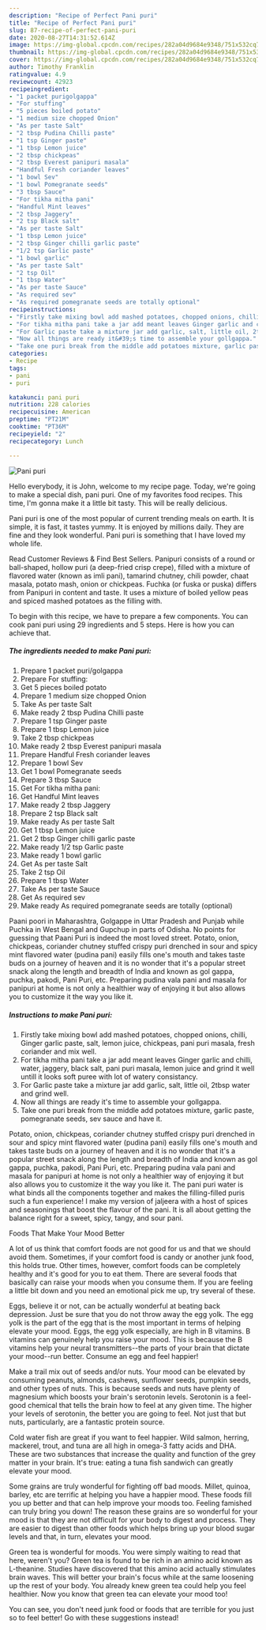 ```yaml
---
description: "Recipe of Perfect Pani puri"
title: "Recipe of Perfect Pani puri"
slug: 87-recipe-of-perfect-pani-puri
date: 2020-08-27T14:31:52.614Z
image: https://img-global.cpcdn.com/recipes/282a04d9684e9348/751x532cq70/pani-puri-recipe-main-photo.jpg
thumbnail: https://img-global.cpcdn.com/recipes/282a04d9684e9348/751x532cq70/pani-puri-recipe-main-photo.jpg
cover: https://img-global.cpcdn.com/recipes/282a04d9684e9348/751x532cq70/pani-puri-recipe-main-photo.jpg
author: Timothy Franklin
ratingvalue: 4.9
reviewcount: 42923
recipeingredient:
- "1 packet purigolgappa"
- "For stuffing"
- "5 pieces boiled potato"
- "1 medium size chopped Onion"
- "As per taste Salt"
- "2 tbsp Pudina Chilli paste"
- "1 tsp Ginger paste"
- "1 tbsp Lemon juice"
- "2 tbsp chickpeas"
- "2 tbsp Everest panipuri masala"
- "Handful Fresh coriander leaves"
- "1 bowl Sev"
- "1 bowl Pomegranate seeds"
- "3 tbsp Sauce"
- "For tikha mitha pani"
- "Handful Mint leaves"
- "2 tbsp Jaggery"
- "2 tsp Black salt"
- "As per taste Salt"
- "1 tbsp Lemon juice"
- "2 tbsp Ginger chilli garlic paste"
- "1/2 tsp Garlic paste"
- "1 bowl garlic"
- "As per taste Salt"
- "2 tsp Oil"
- "1 tbsp Water"
- "As per taste Sauce"
- "As required sev"
- "As required pomegranate seeds are totally optional"
recipeinstructions:
- "Firstly take mixing bowl add mashed potatoes, chopped onions, chilli, Ginger garlic paste, salt, lemon juice, chickpeas, pani puri masala, fresh coriander and mix well."
- "For tikha mitha pani take a jar add meant leaves Ginger garlic and chilli, water, jaggery, black salt, pani puri masala, lemon juice and grind it well untill it looks soft puree with lot of watery consistancy."
- "For Garlic paste take a mixture jar add garlic, salt, little oil, 2tbsp water and grind well."
- "Now all things are ready it&#39;s time to assemble your gollgappa."
- "Take one puri break from the middle add potatoes mixture, garlic paste, pomegranate seeds, sev sauce and have it."
categories:
- Recipe
tags:
- pani
- puri

katakunci: pani puri 
nutrition: 228 calories
recipecuisine: American
preptime: "PT21M"
cooktime: "PT36M"
recipeyield: "2"
recipecategory: Lunch

---
```



![Pani puri](https://img-global.cpcdn.com/recipes/282a04d9684e9348/751x532cq70/pani-puri-recipe-main-photo.jpg)

Hello everybody, it is John, welcome to my recipe page. Today, we're going to make a special dish, pani puri. One of my favorites food recipes. This time, I'm gonna make it a little bit tasty. This will be really delicious.

Pani puri is one of the most popular of current trending meals on earth. It is simple, it is fast, it tastes yummy. It is enjoyed by millions daily. They are fine and they look wonderful. Pani puri is something that I have loved my whole life.

Read Customer Reviews &amp; Find Best Sellers. Panipuri consists of a round or ball-shaped, hollow puri (a deep-fried crisp crepe), filled with a mixture of flavored water (known as imli pani), tamarind chutney, chili powder, chaat masala, potato mash, onion or chickpeas. Fuchka (or fuska or puska) differs from Panipuri in content and taste. It uses a mixture of boiled yellow peas and spiced mashed potatoes as the filling with.


To begin with this recipe, we have to prepare a few components. You can cook pani puri using 29 ingredients and 5 steps. Here is how you can achieve that.

<!--inarticleads1-->

##### The ingredients needed to make Pani puri:

1. Prepare 1 packet puri/golgappa
1. Prepare For stuffing:
1. Get 5 pieces boiled potato
1. Prepare 1 medium size chopped Onion
1. Take As per taste Salt
1. Make ready 2 tbsp Pudina Chilli paste
1. Prepare 1 tsp Ginger paste
1. Prepare 1 tbsp Lemon juice
1. Take 2 tbsp chickpeas
1. Make ready 2 tbsp Everest panipuri masala
1. Prepare Handful Fresh coriander leaves
1. Prepare 1 bowl Sev
1. Get 1 bowl Pomegranate seeds
1. Prepare 3 tbsp Sauce
1. Get For tikha mitha pani:
1. Get Handful Mint leaves
1. Make ready 2 tbsp Jaggery
1. Prepare 2 tsp Black salt
1. Make ready As per taste Salt
1. Get 1 tbsp Lemon juice
1. Get 2 tbsp Ginger chilli garlic paste
1. Make ready 1/2 tsp Garlic paste
1. Make ready 1 bowl garlic
1. Get As per taste Salt
1. Take 2 tsp Oil
1. Prepare 1 tbsp Water
1. Take As per taste Sauce
1. Get As required sev
1. Make ready As required pomegranate seeds are totally (optional)


Paani poori in Maharashtra, Golgappe in Uttar Pradesh and Punjab while Puchka in West Bengal and Gupchup in parts of Odisha. No points for guessing that Paani Puri is indeed the most loved street. Potato, onion, chickpeas, coriander chutney stuffed crispy puri drenched in sour and spicy mint flavored water (pudina pani) easily fills one&#39;s mouth and takes taste buds on a journey of heaven and it is no wonder that it&#39;s a popular street snack along the length and breadth of India and known as gol gappa, puchka, pakodi, Pani Puri, etc. Preparing pudina vala pani and masala for panipuri at home is not only a healthier way of enjoying it but also allows you to customize it the way you like it. 

<!--inarticleads2-->

##### Instructions to make Pani puri:

1. Firstly take mixing bowl add mashed potatoes, chopped onions, chilli, Ginger garlic paste, salt, lemon juice, chickpeas, pani puri masala, fresh coriander and mix well.
1. For tikha mitha pani take a jar add meant leaves Ginger garlic and chilli, water, jaggery, black salt, pani puri masala, lemon juice and grind it well untill it looks soft puree with lot of watery consistancy.
1. For Garlic paste take a mixture jar add garlic, salt, little oil, 2tbsp water and grind well.
1. Now all things are ready it&#39;s time to assemble your gollgappa.
1. Take one puri break from the middle add potatoes mixture, garlic paste, pomegranate seeds, sev sauce and have it.


Potato, onion, chickpeas, coriander chutney stuffed crispy puri drenched in sour and spicy mint flavored water (pudina pani) easily fills one&#39;s mouth and takes taste buds on a journey of heaven and it is no wonder that it&#39;s a popular street snack along the length and breadth of India and known as gol gappa, puchka, pakodi, Pani Puri, etc. Preparing pudina vala pani and masala for panipuri at home is not only a healthier way of enjoying it but also allows you to customize it the way you like it. The pani puri water is what binds all the components together and makes the filling-filled puris such a fun experience! I make my version of jaljeera with a host of spices and seasonings that boost the flavour of the pani. It is all about getting the balance right for a sweet, spicy, tangy, and sour pani. 

Foods That Make Your Mood Better


A lot of us think that comfort foods are not good for us and that we should avoid them. Sometimes, if your comfort food is candy or another junk food, this holds true. Other times, however, comfort foods can be completely healthy and it's good for you to eat them. There are several foods that basically can raise your moods when you consume them. If you are feeling a little bit down and you need an emotional pick me up, try several of these.

Eggs, believe it or not, can be actually wonderful at beating back depression. Just be sure that you do not throw away the egg yolk. The egg yolk is the part of the egg that is the most important in terms of helping elevate your mood. Eggs, the egg yolk especially, are high in B vitamins. B vitamins can genuinely help you raise your mood. This is because the B vitamins help your neural transmitters--the parts of your brain that dictate your mood--run better. Consume an egg and feel happier!

Make a trail mix out of seeds and/or nuts. Your mood can be elevated by consuming peanuts, almonds, cashews, sunflower seeds, pumpkin seeds, and other types of nuts. This is because seeds and nuts have plenty of magnesium which boosts your brain's serotonin levels. Serotonin is a feel-good chemical that tells the brain how to feel at any given time. The higher your levels of serotonin, the better you are going to feel. Not just that but nuts, particularly, are a fantastic protein source.

Cold water fish are great if you want to feel happier. Wild salmon, herring, mackerel, trout, and tuna are all high in omega-3 fatty acids and DHA. These are two substances that increase the quality and function of the grey matter in your brain. It's true: eating a tuna fish sandwich can greatly elevate your mood. 

Some grains are truly wonderful for fighting off bad moods. Millet, quinoa, barley, etc are terrific at helping you have a happier mood. These foods fill you up better and that can help improve your moods too. Feeling famished can truly bring you down! The reason these grains are so wonderful for your mood is that they are not difficult for your body to digest and process. They are easier to digest than other foods which helps bring up your blood sugar levels and that, in turn, elevates your mood.

Green tea is wonderful for moods. You were simply waiting to read that here, weren't you? Green tea is found to be rich in an amino acid known as L-theanine. Studies have discovered that this amino acid actually stimulates brain waves. This will better your brain's focus while at the same loosening up the rest of your body. You already knew green tea could help you feel healthier. Now you know that green tea can elevate your mood too!

You can see, you don't need junk food or foods that are terrible for you just so to feel better! Go  with  these suggestions  instead!

